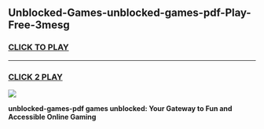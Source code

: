 
## Unblocked-Games-unblocked-games-pdf-Play-Free-3mesg
<h3>
<a href="https://premium76.site?title=unblocked-games-pdf&ref=09A">CLICK TO PLAY</a></h3>
<hr>

<h3>
<a href="https://premium76.site?title=unblocked-games-pdf&ref=09A">CLICK 2 PLAY</a>
  
</h3>

<a href="https://premium76.site?title=unblocked-games-pdf&ref=09A"><img src="https://clearcache.store/games.png"></a>


**unblocked-games-pdf games unblocked: Your Gateway to Fun and Accessible Online Gaming**
